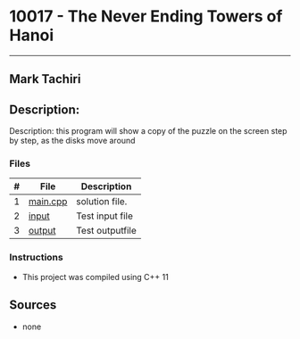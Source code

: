 # 10017 - The Never Ending Towers of Hanoi
---
## Mark Tachiri
## Description:
Description:  this program will show a copy of the puzzle on the screen step by step, as the disks move around

### Files

|   #   | File                       | Description                                                |
| :---: | -------------------------- | ---------------------------------------------------------- |
|   1   | [main.cpp](./main.cpp)     | solution file.                                             |
|   2   | [input](./input.txt)       | Test input file                                            |
|   3   | [output](./output.txt)     | Test outputfile                                            |

### Instructions

- This project was compiled using C++ 11

## Sources
- none
